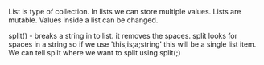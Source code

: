 List is type of collection.
In lists we can store multiple values.
Lists are mutable. Values inside a list can be changed. 

split() - breaks a string in to list. it removes the spaces. split looks for spaces in a string so if we use 'this;is;a;string' this will be a single list item. We can tell spilt where we want to split using split(;)